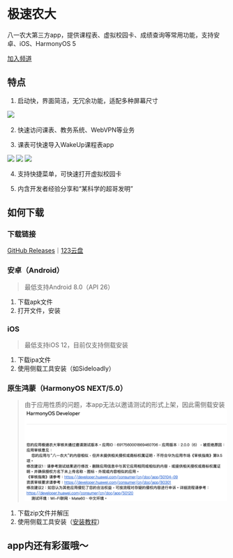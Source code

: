 # 极速农大
八一农大第三方app，提供课程表、虚拟校园卡、成绩查询等常用功能，支持安卓、iOS、HarmonyOS 5

[加入频道](https://pd.qq.com/s/at5gp2fia?b=9)

## 特点
1. 启动快，界面简洁，无冗余功能，适配多种屏幕尺寸
<img width="600" src="https://github.com/user-attachments/assets/6e6b13bd-c553-4548-9b7d-55e4a0e7e539" />

2. 快速访问课表、教务系统、WebVPN等业务

3. 课表可快速导入WakeUp课程表app

<img height="400" src="https://github.com/user-attachments/assets/a1ee2e2d-b9fd-4f3c-98f8-bd9775ed68a9" />
<img height="400" src="https://github.com/user-attachments/assets/3ab99eba-621d-407e-a9ef-76aa4e70d436" />
<img height="400" src="https://github.com/user-attachments/assets/d925f661-fb9f-4d0c-8e19-32ebfa06bf04" />

4. 支持快捷菜单，可快速打开虚拟校园卡

5. 内含开发者经验分享和“某科学的超哥发明”

## 如何下载
### 下载链接
[GitHub Releases](https://github.com/Longhorn3683/byau_lite/releases/latest)｜[123云盘](https://www.123912.com/s/1pxFjv-4nUch)

### 安卓（Android）
> 最低支持Android 8.0（API 26）

1. 下载apk文件
2. 打开文件，安装

### iOS
> 最低支持iOS 12，目前仅支持侧载安装

1. 下载ipa文件
2. 使用侧载工具安装（如Sideloadly）

### 原生鸿蒙（HarmonyOS NEXT/5.0）
> 由于应用性质的问题，本app无法以邀请测试的形式上架，因此需侧载安装![](https://raw.githubusercontent.com/Longhorn3683/byau_lite/refs/heads/main/appgallery.png)

1. 下载zip文件并解压
2. 使用侧载工具安装（[安装教程](https://xiaoyi.vc/harmonyos-next-auto-installer.html)）

## app内还有彩蛋哦～